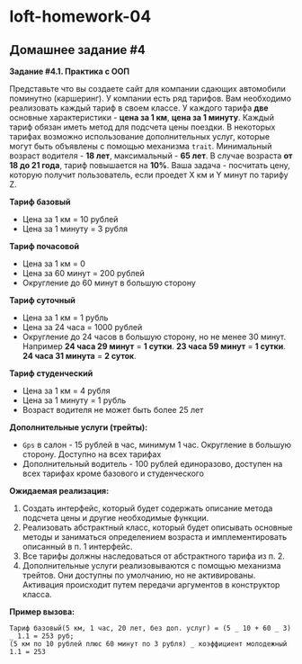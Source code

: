 # loft-homework-04

## Домашнее задание #4

**Задание #4.1. Практика с ООП**

Представьте что вы создаете сайт для компании сдающих автомобили поминутно (каршеринг). У компании есть ряд тарифов. Вам необходимо реализовать каждый тариф в своем классе. У каждого тарифа **две** основные характеристики - **цена за 1 км**, **цена за 1 минуту**. Каждый тариф обязан иметь метод для подсчета цены поездки. В некоторых тарифах возможно использование дополнительных услуг, которые могут быть объявлены с помощью механизма `trait`. Минимальный возраст водителя - **18 лет**, максимальный - **65 лет**. В случае возраста **от 18 до 21 года**, тариф повышается на **10%**. Ваша задача - посчитать цену, которую получит пользователь, если проедет Х км и Y минут по тарифу Z.

**Тариф базовый**

* Цена за 1 км = 10 рублей
* Цена за 1 минуту = 3 рубля

**Тариф почасовой**

* Цена за 1 км = 0
* Цена за 60 минут = 200 рублей
* Округление до 60 минут в большую сторону

**Тариф суточный**

* Цена за 1 км = 1 рубль
* Цена за 24 часа = 1000 рублей
* Округление до 24 часов в большую сторону, но не менее 30 минут. Например **24 часа 29 минут** = **1 сутки**. **23 часа 59 минут** = **1 сутки**. **24 часа 31 минута** = **2 суток**.

**Тариф студенческий**

* Цена за 1 км = 4 рубля
* Цена за 1 минуту = 1 рубль
* Возраст водителя не может быть более 25 лет

**Дополнительные услуги (трейты):**

* `Gps` в салон - 15 рублей в час, минимум 1 час. Округление в большую сторону. Доступно на всех тарифах
* Дополнительный водитель - 100 рублей единоразово, доступен на всех тарифах кроме базового и студенческого

**Ожидаемая реализация:**

1. Создать интерфейс, который будет содержать описание метода подсчета цены и другие необходимые функции.
2. Реализовать абстрактный класс, который будет описывать основные методы и заниматься определением возраста и имплементировать описанный в п. 1 интерфейс.
3. Все тарифы должны наследоваться от абстрактного тарифа из п. 2.
4. Дополнительные услуги реализовываются с помощью механизма трейтов. Они доступны по умолчанию, но не активированы. Активация происходит путем передачи аргументов в конструктор класса.

**Пример вызова:**
```
Тариф базовый(5 км, 1 час, 20 лет, без доп. услуг) = (5 _ 10 + 60 _ 3) _ 1.1 = 253 руб;
(5 км по 10 рублей плюс 60 минут по 3 рубля) _ коэффициент молодежный 1.1 = 253
```
